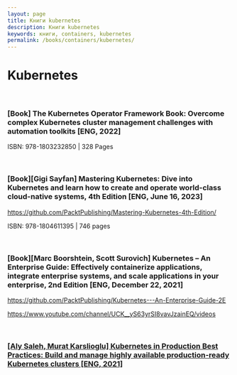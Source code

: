 ```yaml
---
layout: page
title: Книги kubernetes
description: Книги kubernetes
keywords: книги, containers, kubernetes
permalink: /books/containers/kubernetes/
---
```


# Kubernetes

<br/>

### [Book] The Kubernetes Operator Framework Book: Overcome complex Kubernetes cluster management challenges with automation toolkits [ENG, 2022]

ISBN: 978-1803232850 | 328 Pages

<br/>

### [Book][Gigi Sayfan] Mastering Kubernetes: Dive into Kubernetes and learn how to create and operate world-class cloud-native systems, 4th Edition [ENG, June 16, 2023]

https://github.com/PacktPublishing/Mastering-Kubernetes-4th-Edition/

ISBN: 978-1804611395 | 746 pages

<br/>

### [Book][Marc Boorshtein, Scott Surovich] Kubernetes – An Enterprise Guide: Effectively containerize applications, integrate enterprise systems, and scale applications in your enterprise, 2nd Edition [ENG, December 22, 2021]

https://github.com/PacktPublishing/Kubernetes---An-Enterprise-Guide-2E

https://www.youtube.com/channel/UCK__yS63yrSI8vavJzainEQ/videos

<br/>

### [[Aly Saleh, Murat Karslioglu] Kubernetes in Production Best Practices: Build and manage highly available production-ready Kubernetes clusters [ENG, 2021]](/books/containers/kubernetes/kubernetes-in-production-best-practices/)
